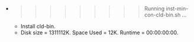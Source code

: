 * >>>>>>>>> Running inst-min-con-cld-bin.sh ...
  * Install cld-bin.
  * Disk size = 1311112K. Space Used = 12K. Runtime = 00:00:00:00.
